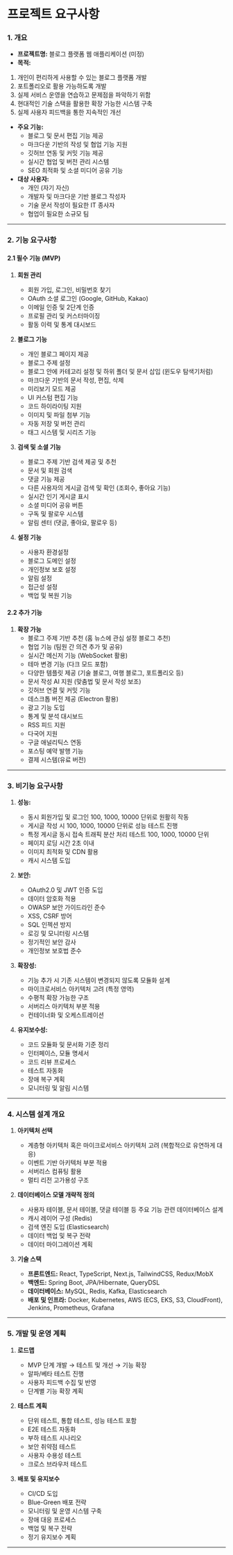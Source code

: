 # 프로젝트 요구사항

### 1. 개요
- **프로젝트명:** 블로그 플랫폼 웹 애플리케이션 (미정)
- **목적:**
1. 개인이 편리하게 사용할 수 있는 블로그 플랫폼 개발
2. 포트폴리오로 활용 가능하도록 개발
3. 실제 서비스 운영을 연습하고 문제점을 파악하기 위함
4. 현대적인 기술 스택을 활용한 확장 가능한 시스템 구축
5. 실제 사용자 피드백을 통한 지속적인 개선
- **주요 기능:**
  - 블로그 및 문서 편집 기능 제공
  - 마크다운 기반의 작성 및 협업 기능 지원
  - 깃허브 연동 및 커밋 기능 제공
  - 실시간 협업 및 버전 관리 시스템
  - SEO 최적화 및 소셜 미디어 공유 기능
- **대상 사용자:**
  - 개인 (자기 자신)
  - 개발자 및 마크다운 기반 블로그 작성자
  - 기술 문서 작성이 필요한 IT 종사자
  - 협업이 필요한 소규모 팀

---

### 2. 기능 요구사항
#### 2.1 필수 기능 (MVP)
1. **회원 관리**
   - 회원 가입, 로그인, 비밀번호 찾기
   - OAuth 소셜 로그인 (Google, GitHub, Kakao)
   - 이메일 인증 및 2단계 인증
   - 프로필 관리 및 커스터마이징
   - 활동 이력 및 통계 대시보드

2. **블로그 기능**
   - 개인 블로그 페이지 제공
   - 블로그 주제 설정
   - 블로그 안에 카테고리 설정 및 하위 폴더 및 문서 삽입 (윈도우 탐색기처럼)
   - 마크다운 기반의 문서 작성, 편집, 삭제
   - 미리보기 모드 제공
   - UI 커스텀 편집 기능
   - 코드 하이라이팅 지원
   - 이미지 및 파일 첨부 기능
   - 자동 저장 및 버전 관리
   - 태그 시스템 및 시리즈 기능

3. **검색 및 소셜 기능**
   - 블로그 주제 기반 검색 제공 및 추천
   - 문서 및 회원 검색
   - 댓글 기능 제공
   - 다른 사용자의 게시글 검색 및 확인 (조회수, 좋아요 기능)
   - 실시간 인기 게시글 표시
   - 소셜 미디어 공유 버튼
   - 구독 및 팔로우 시스템
   - 알림 센터 (댓글, 좋아요, 팔로우 등)

4. **설정 기능**
   - 사용자 환경설정
   - 블로그 도메인 설정
   - 개인정보 보호 설정
   - 알림 설정
   - 접근성 설정
   - 백업 및 복원 기능

#### 2.2 추가 기능 
1. **확장 가능**
    - 블로그 주제 기반 추천 (홈 뉴스에 관심 설정 블로그 추천)
    - 협업 기능 (팀원 간 의견 추가 및 공유)
    - 실시간 메신저 기능 (WebSocket 활용)
    - 테마 변경 기능 (다크 모드 포함)
    - 다양한 템플릿 제공 (기술 블로그, 여행 블로그, 포트폴리오 등)
    - 문서 작성 AI 지원 (맞춤법 및 문서 작성 보조)
    - 깃허브 연결 및 커밋 기능
    - 데스크톱 버전 제공 (Electron 활용)
    - 광고 기능 도입
    - 통계 및 분석 대시보드
    - RSS 피드 지원
    - 다국어 지원
    - 구글 애널리틱스 연동
    - 포스팅 예약 발행 기능
    - 결제 시스템(유료 버전)

---

### 3. 비기능 요구사항
1. **성능:**
   - 동시 회원가입 및 로그인 100, 1000, 10000 단위로 원활히 작동
   - 게시글 작성 시 100, 1000, 10000 단위로 성능 테스트 진행
   - 특정 게시글 동시 접속 트래픽 분산 처리 테스트 100, 1000, 10000 단위
   - 페이지 로딩 시간 2초 이내
   - 이미지 최적화 및 CDN 활용
   - 캐시 시스템 도입

2. **보안:**
   - OAuth2.0 및 JWT 인증 도입
   - 데이터 암호화 적용
   - OWASP 보안 가이드라인 준수
   - XSS, CSRF 방어
   - SQL 인젝션 방지
   - 로깅 및 모니터링 시스템
   - 정기적인 보안 감사
   - 개인정보 보호법 준수

3. **확장성:**
   - 기능 추가 시 기존 시스템이 변경되지 않도록 모듈화 설계
   - 마이크로서비스 아키텍처 고려 (특정 영역)
   - 수평적 확장 가능한 구조
   - 서버리스 아키텍처 부분 적용
   - 컨테이너화 및 오케스트레이션

4. **유지보수성:**
   - 코드 모듈화 및 문서화 기준 정리
   - 인터페이스, 모듈 명세서
   - 코드 리뷰 프로세스
   - 테스트 자동화
   - 장애 복구 계획
   - 모니터링 및 알림 시스템

---

### 4. 시스템 설계 개요
1. **아키텍처 선택**
   - 계층형 아키텍처 혹은 마이크로서비스 아키텍처 고려 (복합적으로 유연하게 대응)
   - 이벤트 기반 아키텍처 부분 적용
   - 서버리스 컴퓨팅 활용
   - 멀티 리전 고가용성 구조

2. **데이터베이스 모델 개략적 정의**
   - 사용자 테이블, 문서 테이블, 댓글 테이블 등 주요 기능 관련 데이터베이스 설계
   - 캐시 레이어 구성 (Redis)
   - 검색 엔진 도입 (Elasticsearch)
   - 데이터 백업 및 복구 전략
   - 데이터 마이그레이션 계획

3. **기술 스택**
   - **프론트엔드:** React, TypeScript, Next.js, TailwindCSS, Redux/MobX
   - **백엔드:** Spring Boot, JPA/Hibernate, QueryDSL
   - **데이터베이스:** MySQL, Redis, Kafka, Elasticsearch
   - **배포 및 인프라:** Docker, Kubernetes, AWS (ECS, EKS, S3, CloudFront), Jenkins, Prometheus, Grafana

---

### 5. 개발 및 운영 계획
1. **로드맵**
   - MVP 단계 개발 → 테스트 및 개선 → 기능 확장
   - 알파/베타 테스트 진행
   - 사용자 피드백 수집 및 반영
   - 단계별 기능 확장 계획

2. **테스트 계획**
   - 단위 테스트, 통합 테스트, 성능 테스트 포함
   - E2E 테스트 자동화
   - 부하 테스트 시나리오
   - 보안 취약점 테스트
   - 사용자 수용성 테스트
   - 크로스 브라우저 테스트

3. **배포 및 유지보수**
   - CI/CD 도입
   - Blue-Green 배포 전략
   - 모니터링 및 운영 시스템 구축
   - 장애 대응 프로세스
   - 백업 및 복구 전략
   - 정기 유지보수 계획

---

